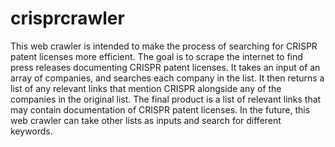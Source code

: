 # crisprcrawler

This web crawler is intended to make the process of searching for CRISPR patent licenses more efficient. The goal is to scrape the internet to find press releases documenting CRISPR patent licenses. It takes an input of an array of companies, and searches each company in the list. It then returns a list of any relevant links that mention CRISPR alongside any of the companies in the original list. The final product is a list of relevant links that may contain documentation of CRISPR patent licenses. In the future, this web crawler can take other lists as inputs and search for different keywords.
